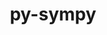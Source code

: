 ---
title: "py-sympy"
layout: cache
categories: [package, develop-2024-10-13]
meta: {"versions": ["1.13.0"], "compilers": ["apple-clang@=15.0.0", "gcc@=11.4.0", "gcc@=13.2.0"], "oss": ["ubuntu22.04", "ubuntu24.04", "ventura"], "platforms": ["darwin", "linux"], "targets": ["aarch64", "neoverse_v1", "x86_64_v3"], "stacks": ["e4s", "e4s-neoverse_v1", "ml-darwin-aarch64-mps", "ml-linux-x86_64-cpu", "ml-linux-x86_64-cuda", "root"], "num_specs": 4, "num_specs_by_stack": {"ml-darwin-aarch64-mps": 1, "root": 4, "e4s-neoverse_v1": 1, "e4s": 1, "ml-linux-x86_64-cpu": 1, "ml-linux-x86_64-cuda": 1}}
spec_details: [{"hash": "vidv7awak5codz6awdcehfln6cf3jhvg", "compiler": "apple-clang@=15.0.0", "versions": ["1.13.0"], "os": "ventura", "platform": "darwin", "target": "aarch64", "variants": ["build_system=python_pip"], "stacks": ["ml-darwin-aarch64-mps", "root"], "size": "-", "tarball": "https://binaries.spack.io/develop-2024-10-13/build_cache/darwin-ventura-aarch64/apple-clang-15.0.0/py-sympy-1.13.0/darwin-ventura-aarch64-apple-clang-15.0.0-py-sympy-1.13.0-vidv7awak5codz6awdcehfln6cf3jhvg.spack"}, {"hash": "fhay23vci4drrylwabtzjarvji5y5mth", "compiler": "gcc@=11.4.0", "versions": ["1.13.0"], "os": "ubuntu22.04", "platform": "linux", "target": "neoverse_v1", "variants": ["build_system=python_pip"], "stacks": ["root", "e4s-neoverse_v1"], "size": "-", "tarball": "https://binaries.spack.io/develop-2024-10-13/build_cache/linux-ubuntu22.04-neoverse_v1/gcc-11.4.0/py-sympy-1.13.0/linux-ubuntu22.04-neoverse_v1-gcc-11.4.0-py-sympy-1.13.0-fhay23vci4drrylwabtzjarvji5y5mth.spack"}, {"hash": "idojhr26lgxfhvsb7cj56t4coaqbyb6d", "compiler": "gcc@=11.4.0", "versions": ["1.13.0"], "os": "ubuntu22.04", "platform": "linux", "target": "x86_64_v3", "variants": ["build_system=python_pip"], "stacks": ["e4s", "root"], "size": "-", "tarball": "https://binaries.spack.io/develop-2024-10-13/build_cache/linux-ubuntu22.04-x86_64_v3/gcc-11.4.0/py-sympy-1.13.0/linux-ubuntu22.04-x86_64_v3-gcc-11.4.0-py-sympy-1.13.0-idojhr26lgxfhvsb7cj56t4coaqbyb6d.spack"}, {"hash": "hactplptuawqq2u2a5ctcbtqp7jo6cyb", "compiler": "gcc@=13.2.0", "versions": ["1.13.0"], "os": "ubuntu24.04", "platform": "linux", "target": "x86_64_v3", "variants": ["build_system=python_pip"], "stacks": ["ml-linux-x86_64-cpu", "ml-linux-x86_64-cuda", "root"], "size": "-", "tarball": "https://binaries.spack.io/develop-2024-10-13/build_cache/linux-ubuntu24.04-x86_64_v3/gcc-13.2.0/py-sympy-1.13.0/linux-ubuntu24.04-x86_64_v3-gcc-13.2.0-py-sympy-1.13.0-hactplptuawqq2u2a5ctcbtqp7jo6cyb.spack"}]
---